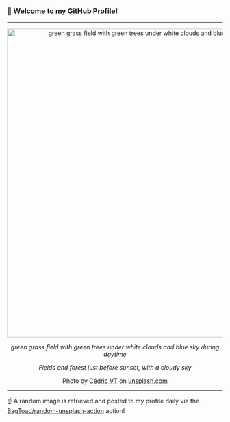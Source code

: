 ### 👋 Welcome to my GitHub Profile!

----

<div align="center">
  <img width="720" src="https://images.unsplash.com/photo-1596987851982-3b90e09ab4ac?crop=entropy&cs=tinysrgb&fit=max&fm=jpg&ixid=M3w1NTI0OTR8MHwxfHJhbmRvbXx8fHx8fHx8fDE3NTAxNDA5MDZ8&ixlib=rb-4.1.0&q=80&w=1080" alt="green grass field with green trees under white clouds and blue sky during daytime">
  
  <em>green grass field with green trees under white clouds and blue sky during daytime</em>
  
  <em>Fields and forest just before sunset, with a cloudy sky</em>
  
  Photo by [Cédric VT](https://www.instagram.com/cedric_photography) on [unsplash.com](https://unsplash.com/)
</div>

----

☝️ A random image is retrieved and posted to my profile daily via the [BagToad/random-unsplash-action](https://github.com/BagToad/random-unsplash-action) action!
